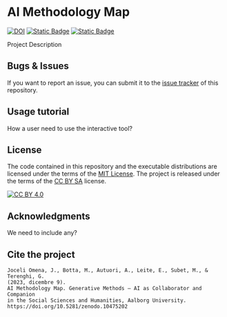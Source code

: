 # AI Methodology Map
[![DOI](https://zenodo.org/badge/DOI/10.5281/zenodo.10475202.svg)](https://doi.org/10.5281/zenodo.10475201) [![Static Badge](https://img.shields.io/badge/Project_license-CC_BY_SA_4.0-orange)][cc-by-sa] [![Static Badge](https://img.shields.io/badge/Code_license-MIT-green)](https://mit-license.org/)




Project Description

## Bugs & Issues

If you want to report an issue, you can submit it to the [issue tracker](https://github.com/zumatt/AI-Methodology-Map/issues) of this repository.

## Usage tutorial

How a user need to use the interactive tool?

## License

The code contained in this repository and the executable distributions are licensed under the terms of the [MIT License](https://mit-license.org/). The project is released under the terms of the [CC BY SA](https://creativecommons.org/licenses/by-sa/2.0/) license.

[![CC BY 4.0][cc-by-sa-image]][cc-by-sa]

[cc-by-sa]: http://creativecommons.org/licenses/by-sa/4.0/
[cc-by-sa-image]: https://i.creativecommons.org/l/by-sa/4.0/88x31.png
[cc-by-sa-shield]: https://img.shields.io/badge/License-CC%20BY%20SA%204.0-lightgrey.svg


## Acknowledgments

We need to include any?

## Cite the project
```
Joceli Omena, J., Botta, M., Autuori, A., Leite, E., Subet, M., & Terenghi, G.
(2023, dicembre 9).
AI Methodology Map. Generative Methods — AI as Collaborator and Companion
in the Social Sciences and Humanities, Aalborg University.
https://doi.org/10.5281/zenodo.10475202
```


